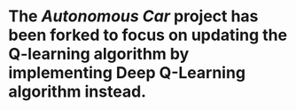 # The *Autonomous Car* project has been forked to focus on updating the Q-learning algorithm by implementing Deep Q-Learning algorithm instead.
